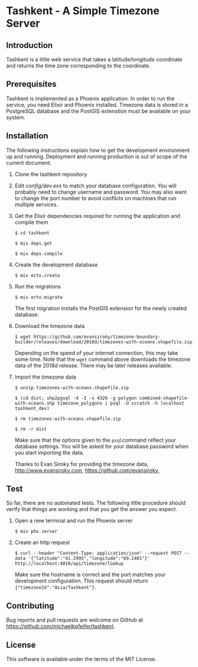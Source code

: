 # Tashkent - A Simple Timezone Server

## Introduction

Tashkent is a little web service that takes a latitude/longitude
coordinate and returns the time zone corresponding to the coordinate.

## Prerequisites

Tashkent is implemented as a Phoenix application. In order to run the
service, you need Elixir and Phoenix installed. Timezone data is
stored in a PostgreSQL database and the PostGIS extenstion must be
avaliable on your system.

## Installation

The following instructions explain how to get the development
environment up and running. Deployment and running production is out
of scope of the current document.

1. Clone the tashkent repository

2. Edit *config/dev.exs* to match your database configuration. You
   will probably need to change username and password. You may also
   want to change the port number to avoid conflicts on machines that
   run multiple services.

3. Get the Elixir dependencies required for running the application
   and compile them

    `$ cd tashkent`

    `$ mix deps.get`

    `$ mix deps.compile`

3. Create the development database

    `$ mix ecto.create`

4. Run the migrations

    `$ mix ecto.migrate`

    The first migration installs the PostGIS extension for the newly
    created database.

5. Download the timezone data

    `$ wget https://github.com/evansiroky/timezone-boundary-builder/releases/download/2018d/timezones-with-oceans.shapefile.zip`

    Depending on the speed of your internet connection, this may take
    some time. Note that the `wget` command above downloads the
    timezone data of the 2018d release. There may be later releases
    available.

6. Import the timezone data

    `$ unzip timezones-with-oceans.shapefile.zip`

    `$ (cd dist; shp2pgsql -d -I -s 4326 -g polygon combined-shapefile-with-oceans.shp timezone_polygons | psql -U scratch -h localhost tashkent_dev)`

    `$ rm timezones-with-oceans.shapefile.zip`

    `$ rm -r dist`

    Make sure that the options given to the `psql`command reflect your
    database settings. You will be asked for your database password
    when you start importing the data.

    Thanks to Evan Siroky for providing the timezone data,
    http://www.evansiroky.com, https://github.com/evansiroky,

## Test

So far, there are no automated tests. The following little procedure
should verify that things are working and that you get the answer you
expect.

1. Open a new terminal and run the Phoenix server

    `$ mix phx.server`

2. Create an http request

    `$ curl --header "Content-Type: application/json" --request POST --data '{"latitude":"41.2995","longitude":"69.2401"}' http://localhost:4010/api/timezone/lookup`

    Make sure the hostname is correct and the port matches your
    development configuration. This request should return
    `{"timezoneId":"Asia/Tashkent"}`.

## Contributing

Bug reports and pull requests are welcome on GitHub at
https://github.com/michaelkpfeifer/tashkent.

## License

This software is available under the terms of the MIT License.
